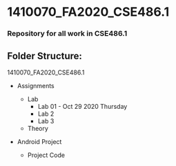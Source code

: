 # 1410070_FA2020_CSE486.1
### Repository for all work in CSE486.1


## Folder Structure:

1410070_FA2020_CSE486.1

- Assignments
  - Lab
    - Lab 01 - Oct 29 2020 Thursday
    - Lab 2
    - Lab 3
  - Theory
  
- Android Project
  - Project Code
